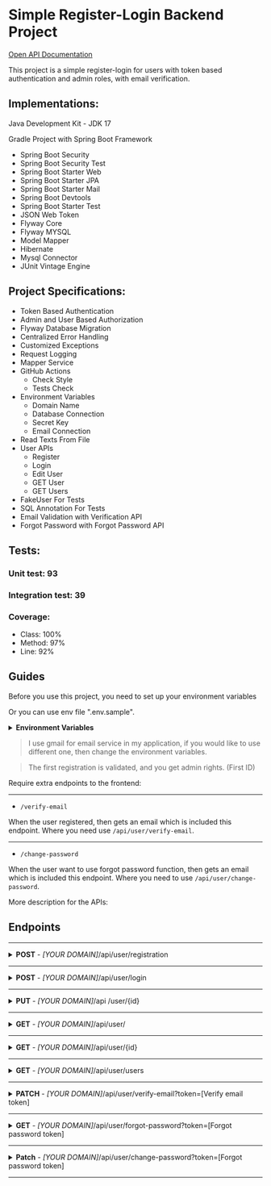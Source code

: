 # Simple Register-Login Backend Project
[Open API Documentation](/gen/README.md)

This project is a simple register-login for users with token based authentication and admin roles, with email verification.

## Implementations:
Java Development Kit - JDK 17

Gradle Project with Spring Boot Framework

- Spring Boot Security
- Spring Boot Security Test
- Spring Boot Starter Web
- Spring Boot Starter JPA
- Spring Boot Starter Mail
- Spring Boot Devtools
- Spring Boot Starter Test
- JSON Web Token
- Flyway Core
- Flyway MYSQL
- Model Mapper
- Hibernate
- Mysql Connector
- JUnit Vintage Engine 

## Project Specifications:
- Token Based Authentication
- Admin and User Based Authorization
- Flyway Database Migration
- Centralized Error Handling
- Customized Exceptions
- Request Logging
- Mapper Service
- GitHub Actions
  - Check Style
  - Tests Check
- Environment Variables
  - Domain Name
  - Database Connection
  - Secret Key
  - Email Connection
- Read Texts From File
- User APIs
  - Register
  - Login
  - Edit User
  - GET User
  - GET Users
- FakeUser For Tests
- SQL Annotation For Tests
- Email Validation with Verification API
- Forgot Password with Forgot Password API

## Tests:
### Unit test: 93
### Integration test: 39
### Coverage:
- Class: 100%
- Method: 97%
- Line: 92%

## Guides
Before you use this project, you need to set up your environment variables

Or you can use env file ".env.sample".

<details>
<summary><b>Environment Variables</b></summary>

```
DOMAIN=[YOUR DOMAIN]
DB_HOST=[YOUR MYSQL DOMAIN]
DB_PORT=[YOUR MYSQL PORT]
DB_DATABASE=[YOUR DATABASE NAME]
DB_USERNAME=[YOUR MYSQL USERNAME]
DB_PASSWORD=[YOUR MYSQL PASSWORD]
HIBERNATE_DIALECT=org.hibernate.dialect.MySQL8Dialect
HIBERNATE_DDL_AUTO=validate
SHOW_SQL=true
JWT_SECRET_KEY=[SELECT YOUR SECRET KEY]
MAIL_SENDER_EMAIL=[YOUR_GMAIL]
MAIL_HOST=smtp.gmail.com
MAIL_PORT=587
MAIL_USERNAME=[YOUR GMAIL USERNAME]
MAIL_PASSWORD=[YOUR GMAIL APPLICATION PASSWORD]
```
</details>

> I use gmail for email service in my application, if you would like to use different one, then change the environment variables.

> The first registration is validated, and you get admin rights. (First ID)

Require extra endpoints to the frontend:

---

- `/verify-email`

When the user registered, then gets an email which is included this endpoint. Where you need use `/api/user/verify-email`.

---

- `/change-password`

When the user want to use forgot password function, then gets an email which is included this endpoint. Where you need to use `/api/user/change-password`.


More description for the APIs:
## Endpoints

-----
<details>
<summary> <b>POST</b> - <i>[YOUR DOMAIN]</i>/api/user/registration</summary>
  
  **Request** 
  
  Body:
  ```
  {
    "username": "Alexander",
    "email": "alexander@email.com",
    "password": "password",
    "dateOfBirth": "11-11-2000"
  }
  ```

  **Response**:

  `Status code: 201`

  Body:
  ```
  {
    "id": 1,
    "username": "Alexander",
    "email": "alexander@email.com",
    "dateOfBirth": "11-11-2000",
    "admin": false,
    "verified": false,
    "enabled": false
  }
  ```

  **Errors**:
- Invalid Parameter:
  ```
  Status code: 404
  Body:
  {
    "status": "error",
    "message": "[Parameter(s)] is required."
  }
  ```
- Low Password Length:
  ```
  Status code: 406
  Body:
  {
    "status": "error",
    "message": "Password must be [8] characters."
  }
  ```
- Parameter Taken:
  ```
  Status code: 409
  Body:
  {
    "status": "error",
    "message": "[Parameter] is already taken."
  }
  ```
- Wrong Email Format:
  ```
  Status code: 406
  Body:
  {
    "status": "error",
    "message": "Wrong email format."
  }
  ```
- Wrong Date Format:
  ```
  Status code: 406
  Body:
  {
    "status": "error",
    "message": "Accepted date format: [dd-mm-yyyy]."
  }
  ```
- Build Email Message Error:
  ```
  Status code: 503
  Body:
  {
    "status": "error",
    "message": "Build email message problem."
  }
  ```
- Send Email Message Error:
  ```
  Status code: 503
  Body:
  {
    "status": "error",
    "message": "Send email message problem."
  }
  ```

</details>

-----
<details>
<summary> <b>POST</b> - <i>[YOUR DOMAIN]</i>/api/user/login</summary>

  **Request** Body:
  ```
  {
    "username": "Alexander",
    "password": "password"
  }
  ```

  **Response**:


  `Status code: 200`

  Body:
  ```
  {
    "status": "ok",
    "token": "eyJhbGciOiJIUzI1NiJ9.eyJzdWIiOiJTYW55aTIiLCJpc0FkbWluIjpmYWxzZSwiZXhwIjoxNjk0NDY4MDMyLCJpYXQiOjE2OTQ0MzIwMzJ9.-2dwWhCcuMKoD3RgNHt_LO1toXmbZdFhKlKV4EpltoM"
  }
  ```

  **Errors**:
- Invalid Parameter:
  ```
  Status code: 404
  Body:
  {
    "status": "error",
    "message": "[Parameter(s)] is required."
  }
  ```
- User Not Found:
  ```
  Status code: 404
  Body:
  {
    "status": "error",
    "message": "Username or password is incorrect."
  }
  ```
- User Not Activated:
  ```
  Status code: 401
  Body:
  {
    "status": "error",
    "message": "Your user is not activated."
  }
  ```
- User Not Enabled:
  ```
  Status code: 401
  Body:
  {
    "status": "error",
    "message": "Your user is not enabled."
  }
  ```

</details>

-----
<details>
<summary> <b>PUT</b> - <i>[YOUR DOMAIN]</i>/api /user/{id}</summary>

- To use this, you need the token from login.
- You can change only one parameter like "username" or "password".
- You need admin role to change other user or to change admin role or validate, enabled parameter. 
- You can change multiple parameter like this:


  **Request**:
    

  Header:
  ```
  {
    "key": "Authorization",
    "value": "Bearer [YOUR TOKEN]"
  }
  ```

  Body:
  ```
  {
    "username": "Big Alexander",
    "email": "alexander@email.com",
    "password": "newPassword",
    "dateOfBirth": "11-11-2000",
    "admin": true,
    "verified": true,
    "enabled": true
  }
  ```

  **Response**:


  `Status code: 200`
  

  Body:
  ```
  {
    "id": 1,
    "username": "Big Alexander",
    "email": "alexander@email.com",
    "dateOfBirth": "11-11-2000",
    "admin": true,
    "verified": true,
    "enabled": true
  }
  ```

**Errors**:
- Custom Access Denied:
  ```
  Status code: 401
  Body:
  {
    "status": "error",
    "message": "Access Denied."
  }
  
  OR
  
  {
    "status": "error",
    "message": "Access Denied: Edit: admin, valid"
  }
  
  OR
  
  {
    "status": "error",
    "message": "Access Denied: Edit: other user"
  }
  ```
- User Not Found:
  ```
  Status code: 404
  Body:
  {
    "status": "error",
    "message": "User with id [id] is not found."
  }
  ```
- Parameter Match:
  ```
  Status code: 409
  Body:
  {
    "status": "error",
    "message": "[Parameter] parameter is already same."
  }
  ```
- Parameter Taken:
  ```
  Status code: 409
  Body:
  {
    "status": "error",
    "message": "[Parameter] is already taken."
  }
  ```
- Wrong Email Format:
  ```
  Status code: 406
  Body:
  {
    "status": "error",
    "message": "Wrong email format."
  }
  ```
- Wrong Date Format:
  ```
  Status code: 406
  Body:
  {
    "status": "error",
    "message": "Accepted date format: [dd-mm-yyyy]."
  }
  ```
- Low Password Length:
  ```
  Status code: 406
  Body:
  {
    "status": "error",
    "message": "Password must be [8] characters."
  }
  ```

</details>

-----
<details>
<summary> <b>GET</b> - <i>[YOUR DOMAIN]</i>/api/user/</summary>

  - To use this, you need the token from login.


  **Request**:


  Header:
  ```
  {
    "key": "Authorization",
    "value": "Bearer [YOUR TOKEN]"
  }
  ```

  **Response**:


  `Status code: 200`
  

  Body:
  ```
  {
    "id": 1,
    "username": "Big Alexander",
    "email": "alexander@email.com",
    "dateOfBirth": "11-11-2000",
    "admin": true,
    "verified": true,
    "enabled": true
  }
  ```

  **Errors**:
- Custom Access Denied:
  ```
  Status code: 401
  Body:
  {
    "status": "error",
    "message": "Access Denied."
  }
  ```
- User Not Found:
  ```
  Status code: 404
  Body:
  {
    "status": "error",
    "message": "User with id [id] is not found."
  }
  ```

</details>

-----
<details>
<summary> <b>GET</b> - <i>[YOUR DOMAIN]</i>/api/user/{id}</summary>

  - To use this, you need the token from login.


  **Request**:
  
  
  Header:

  ```
  {
    "key": "Authorization",
    "value": "Bearer [YOUR TOKEN]"
  }
  ```

  **Response**:


  `Status code: 200`
  
  
  Body:
  ```
  {
    "id": 1,
    "username": "Big Alexander",
    "email": "alexander@email.com",
    "dateOfBirth": "11-11-2000",
    "admin": true,
    "verified": true,
    "enabled": true
  }
  ```

  **Errors**:
- Custom Access Denied:
  ```
  Status code: 401
  Body:
  {
    "status": "error",
    "message": "Access Denied."
  }
  ```
- Invalid Parameter:
  ```
  Status code: 404
  Body:
  {
    "status": "error",
    "message": "[Parameter(s)] is required."
  }
  ```
- User Not Found:
  ```
  Status code: 404
  Body:
  {
    "status": "error",
    "message": "User with id [id] is not found."
  }
  ```

</details>

-----
<details>
<summary> <b>GET</b> - <i>[YOUR DOMAIN]</i>/api/user/users</summary>

  - To use this, you need the token from login.


  **Request**:


  Header:
  ```
  {
    "key": "Authorization",
    "value": "Bearer [YOUR TOKEN]"
  }
  ```

  **Response**:


  `Status code: 200`
  

  Body:
  ```
  {
    "users": [
      {
        "id": 1,
        "username": "Big Alexander",
        "email": "alexander@email.com",
        "dateOfBirth": "11-11-2000",
        "admin": true,
        "verified": true,
        "enabled": true
      },
      {
        "id": 2,
        "username": "Sanyi",
        "email": "sanyi@email.com",
        "dateOfBirth": "11-11-2000",
        "admin": false,
        "verified": false,
        "enabled": false
      }
    ]
  }
  ```

  **Errors**:
- Custom Access Denied:
  ```
  Status code: 401
  Body:
  {
    "status": "error",
    "message": "Access Denied."
  }
  ```

</details>

-----
<details>
<summary> <b>PATCH</b> - <i>[YOUR DOMAIN]</i>/api/user/verify-email?token=[Verify email token]</summary>

  - To use this endpoint, you need request body with verification token.

  **Request**:


  Body:
  ```
  {
    "key": "token",
    "value": "[YOUR VERIFICATION TOKEN]"
  }
  ```
  - When use registration, then gets an email with this link.
  - You can check it the verification token with MYSQL SELECT method.


  **Response**:


  `Status code: 202`
  
  
  Body:
  ```
    {
      "status": "ok",
      "message": "Your email has been verified."
    }
  ```

  **Errors**:
- User Already Verified:
  ```
  Status code: 406
  Body:
  {
    "status": "error",
    "message": "This user has already been verified!"
  }
  ```
- Invalid Token:
```
  Status code: 403
  Body:
  {
    "status": "error",
    "message": "Invalid token."
  }
  ```

</details>

-----
<details>
<summary> <b>GET</b> - <i>[YOUR DOMAIN]</i>/api/user/forgot-password?token=[Forgot password token]</summary>

- You can check it the forgot password token with MYSQL SELECT method.


**Request**:


- To use this endpoint, you need path variable with email address.

Param example:
  ```
    [YOUR DOMAIN]/api/user/forgot-password?email=[REQUESTED EMAIL ADDRESS]
  ```


**Response**:


`Status code: 202`


Body:
  ```
    {
      "status": "ok",
      "message": "Change password request email sent.."
    }
  ```

**Errors**:
- Email Address Not Found:
  ```
  Status code: 404
  Body:
  {
    "status": "error",
    "message": "This email address [Email address] is not found."
  }
  ```

</details>

-----
<details>
<summary> <b>Patch</b> - <i>[YOUR DOMAIN]</i>/api/user/change-password?token=[Forgot password token]</summary>

- When use `/api/user/forgot-password`, then gets an email with this link.
- You can check it the forgot password token with MYSQL SELECT method.


**Request**:


- To use this endpoint, you need path variable with forgot password token.

Param example:
  ```
    [YOUR DOMAIN]/api/user/change-password?token=[YOUR FORGOT PASSWORD TOKEN]
  ```

Body:
  ```
  {
    "newPassword": "[New password]"
  }
  ```

**Response**:


`Status code: 202`


Body:
  ```
    {
      "status": "ok",
      "message": "Your password has been changed."
    }
  ```

**Errors**:
- Invalid Parameter:
  ```
  Status code: 404
  Body:
  {
    "status": "error",
    "message": "[Parameter(s)] is required."
  }
  ```
- Low Password Length:
  ```
  Status code: 406
  Body:
  {
    "status": "error",
    "message": "Password must be [8] characters."
  }
  ```
- Invalid Token:
  ```
  Status code: 403
  Body:
  {
    "status": "error",
    "message": "Invalid token."
  }
  ```
- Expired Token:
  ```
  Status code: 408
  Body:
  {
    "status": "error",
    "message": "Your token has expired!"
  }
  ```

</details>

-----